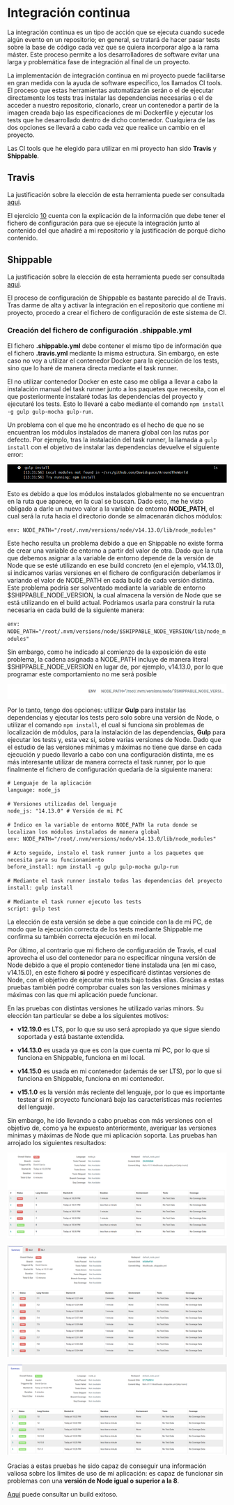 # Integración continua

La integración continua es un tipo de acción que se ejecuta cuando sucede algún evento en un repositorio; en general, se tratará de hacer pasar tests sobre la base de código cada vez que se quiera incorporar algo a la rama máster. Este proceso permite a los desarrolladores de software evitar una larga y problemática fase de integración al final de un proyecto. 

La implementación de integración continua en mi proyecto puede facilitarse en gran medida con la ayuda de software específico, los llamados CI tools. El proceso que estas herramientas automatizarán serán o el de ejecutar directamente los tests tras instalar las dependencias necesarias o el de acceder a nuestro repositorio, clonarlo, crear un contenedor a partir de la imagen creada bajo las especificaciones de mi Dockerfile y ejecutar los tests que he desarrollado dentro de dicho contenedor. Cualquiera de las dos opciones se llevará a cabo cada vez que realice un cambio en el proyecto.

Las CI tools que he elegido para utilizar en mi proyecto han sido **Travis** y **Shippable**.

## Travis

La justificación sobre la elección de esta herramienta puede ser consultada [aqui](https://github.com/Davidspace/AroundTheWorld/blob/master/docs/herramientas.md).

El ejercicio [10](https://github.com/Davidspace/Ejercicios_IV/blob/main/TDD/Ejercicio%2010.md) cuenta con la explicación de la información que debe tener el fichero de configuración para que se ejecute la integración junto al contenido del que añadiré a mi repositorio y la justificación de porqué dicho contenido.

## Shippable

La justificación sobre la elección de esta herramienta puede ser consultada [aqui](https://github.com/Davidspace/AroundTheWorld/blob/master/docs/herramientas.md).

El proceso de configuración de Shippable es bastante parecido al de Travis. Tras darme de alta y activar la integración en el repositorio que contiene mi proyecto, procedo a crear el fichero de configuración de este sistema de CI.

### Creación del fichero de configuración .shippable.yml

El fichero **.shippable.yml** debe contener el mismo tipo de información que el fichero **.travis.yml** mediante la misma estructura. Sin embargo, en este caso no voy a utilizar el contenedor Docker para la ejecución de los tests, sino que lo haré de manera directa mediante el task runner.

El no utilizar contenedor Docker en este caso me obliga a llevar a cabo la instalación manual del task runner junto a los paquetes que necesita, con el que posteriormente instalaré todas las dependencias del proyecto y ejecutaré los tests. Esto lo llevaré a cabo mediante el comando `npm install -g gulp gulp-mocha gulp-run`.

Un problema con el que me he encontrado es el hecho de que no se encuentran los módulos instalados de manera global con las rutas por defecto. Por ejemplo, tras la instalación del task runner, la llamada a `gulp install` con el objetivo de instalar las dependencias devuelve el siguiente error:

![Error en gulp install](https://github.com/Davidspace/AroundTheWorld/blob/master/docs/imagenes/shippableerr2.png)

Esto es debido a que los módulos instalados globalmente no se encuentran en la ruta que aparece, en la cual se buscan. Dado esto, me he visto obligado a darle un nuevo valor a la variable de entorno **NODE_PATH**, el cual será la ruta hacia el directorio donde se almacenarán dichos módulos:

`env: NODE_PATH="/root/.nvm/versions/node/v14.13.0/lib/node_modules"`

Este hecho resulta un problema debido a que en Shippable no existe forma de crear una variable de entorno a partir del valor de otra. Dado que la ruta que debemos asignar a la variable de entorno depende de la versión de Node que se esté utilizando en ese build concreto (en el ejemplo, v14.13.0), si indicamos varias versiones en el fichero de configuración deberíamos ir variando el valor de NODE\_PATH en cada build de cada versión distinta. Este problema podría ser solventado mediante la variable de entorno $SHIPPABLE_NODE_VERSION, la cual almacena la versión de Node que se está utilizando en el build actual. Podriamos usarla para construir la ruta necesaria en cada build de la siguiente manera:

`env: NODE_PATH="/root/.nvm/versions/node/$SHIPPABLE_NODE_VERSION/lib/node_modules"`

Sin embargo, como he indicado al comienzo de la exposición de este problema, la cadena asignada a NODE\_PATH incluye de manera literal $SHIPPABLE_NODE_VERSION en lugar de, por ejemplo, v14.13.0, por lo que programar este comportamiento no me será posible

![Variable de entorno no muestra su valor](https://github.com/Davidspace/AroundTheWorld/blob/master/docs/imagenes/shippableerr1.png)

Por lo tanto, tengo dos opciones: utilizar **Gulp** para instalar las dependencias y ejecutar los tests pero solo sobre una versión de Node, o utilizar el comando `npm install`, el cual si funciona sin problemas de localización de módulos, para la instalación de las dependencias, **Gulp** para ejecutar los tests y, esta vez si, sobre varias versiones de Node. Dado que el estudio de las versiones mínimas y máximas no tiene que darse en cada ejecución y puedo llevarlo a cabo con una configuración distinta, me es más interesante utilizar de manera correcta el task runner, por lo que finalmente el fichero de configuración quedaría de la siguiente manera:

```
# Lenguaje de la aplicación
language: node_js

# Versiones utilizadas del lenguaje
node_js: "14.13.0" # Versión de mi PC

# Indico en la variable de entorno NODE_PATH la ruta donde se localizan los módulos instalados de manera global
env: NODE_PATH="/root/.nvm/versions/node/v14.13.0/lib/node_modules"

# Acto seguido, instalo el task runner junto a los paquetes que necesita para su funcionamiento
before_install: npm install -g gulp gulp-mocha gulp-run

# Mediante el task runner instalo todas las dependencias del proyecto
install: gulp install

# Mediante el task runner ejecuto los tests
script: gulp test
```
La elección de esta versión se debe a que coincide con la de mi PC, de modo que la ejecución correcta de los tests mediante Shippable me confirma su también correcta ejecución en mi local.

Por último, al contrario que mi fichero de configuración de Travis, el cual aprovecha el uso del contenedor para no especificar ninguna versión de Node debido a que el propio contenedor tiene instalada una (en mi caso, v14.15.0), en este fichero **si** podré y especificaré distintas versiones de Node, con el objetivo de ejecutar mis tests bajo todas ellas. Gracias a estas pruebas también podré comprobar cuales son las versiones mínimas y máximas con las que mi aplicación puede funcionar. 

En las pruebas con distintas versiones he utilizado varias minors. Su elección tan particular se debe a los siguientes motivos:

- **v12.19.0** es LTS, por lo que su uso será apropiado ya que sigue siendo soportada y está bastante extendida.

- **v14.13.0** es usada ya que es con la que cuenta mi PC, por lo que si funciona en Shippable, funciona en mi local.

- **v14.15.0** es usada en mi contenedor (además de ser LTS), por lo que si funciona en Shippable, funciona en mi contenedor.

- **v15.1.0** es la versión más reciente del lenguaje, por lo que es importante testear si mi proyecto funcionará bajo las características más recientes del lenguaje.

Sin embargo, he ido llevando a cabo pruebas con más versiones con el objetivo de, como ya he expuesto anteriormente, averiguar las versiones mínimas y máximas de Node que mi aplicación soporta. Las pruebas han arrojado los siguientes resultados:

![Desde v4 a v9](https://github.com/Davidspace/AroundTheWorld/blob/master/docs/imagenes/shippablev2.png)

![Desde v7.0 a v7.9](https://github.com/Davidspace/AroundTheWorld/blob/master/docs/imagenes/shippablev3.png)

![Desde v10 a v15.1](https://github.com/Davidspace/AroundTheWorld/blob/master/docs/imagenes/shippablev1.png)

Gracias a estas pruebas he sido capaz de conseguir una información valiosa sobre los límites de uso de mi aplicación: es capaz de funcionar sin problemas con una **versión de Node igual o superior a la 8**.

[Aquí](https://app.shippable.com/github/Davidspace/AroundTheWorld/runs/95/1/console) puede consultar un build exitoso.
